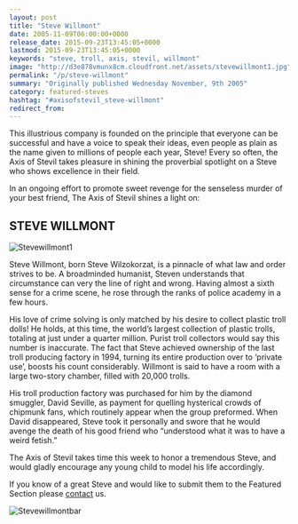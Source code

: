 ```yaml
---
layout: post
title: "Steve Willmont"
date: 2005-11-09T06:00:00+0000
release_date: 2015-09-23T13:45:05+0000
lastmod: 2015-09-23T13:45:05+0000
keywords: "steve, troll, axis, stevil, willmont"
image: "http://d3e878vmunx8cm.cloudfront.net/assets/stevewillmont1.jpg"
permalink: "/p/steve-willmont"
summary: "Originally published Wednesday November, 9th 2005"
category: featured-steves
hashtag: "#axisofstevil_steve-willmont"
redirect_from:
---
```


[id_1]: http://d3e878vmunx8cm.cloudfront.net/assets/stevewillmont1.jpg "Stevewillmont1"[id_2]: http://d3e878vmunx8cm.cloudfront.net/assets/stevewillmontmural.png "Stevewillmontbar"
This illustrious company is founded on the principle that everyone can be successful and have a voice to speak their ideas, even people as plain as the name given to millions of people each year, Steve! Every so often, the Axis of Stevil takes pleasure in shining the proverbial spotlight on a Steve who shows excellence in their field.

In an ongoing effort to promote sweet revenge for the senseless murder of your best friend, The Axis of Stevil shines a light on:

## STEVE WILLMONT ##

![Stevewillmont1][id_1]

Steve Willmont, born Steve Wilzokorzat, is a pinnacle of what law and order strives to be. A broadminded humanist, Steven understands that circumstance can very the line of right and wrong. Having almost a sixth sense for a crime scene, he rose through the ranks of police academy in a few hours.

His love of crime solving is only matched by his desire to collect plastic troll dolls! He holds, at this time, the world’s largest collection of plastic trolls, totaling at just under a quarter million. Purist troll collectors would say this number is inaccurate. The fact that Steve achieved ownership of the last troll producing factory in 1994, turning its entire production over to ‘private use’, boosts his count considerably. Willmont is said to have a room with a large two-story chamber, filled with 20,000 trolls.

His troll production factory was purchased for him by the diamond smuggler, David Seville, as payment for quelling hysterical crowds of chipmunk fans, which routinely appear when the group preformed. When David disappeared, Steve took it personally and swore that he would avenge the death of his good friend who “understood what it was to have a weird fetish.”

The Axis of Stevil takes time this week to honor a tremendous Steve, and would gladly encourage any young child to model his life accordingly.

If you know of a great Steve and would like to submit them to the Featured Section please [contact](/contact) us.

![Stevewillmontbar][id_2]
